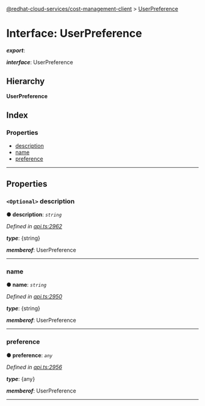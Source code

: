 [@redhat-cloud-services/cost-management-client](../README.md) > [UserPreference](../interfaces/userpreference.md)

# Interface: UserPreference

*__export__*: 

*__interface__*: UserPreference

## Hierarchy

**UserPreference**

## Index

### Properties

* [description](userpreference.md#description)
* [name](userpreference.md#name)
* [preference](userpreference.md#preference)

---

## Properties

<a id="description"></a>

### `<Optional>` description

**● description**: *`string`*

*Defined in [api.ts:2962](https://github.com/RedHatInsights/javascript-clients/blob/master/packages/cost-management/api.ts#L2962)*

*__type__*: {string}

*__memberof__*: UserPreference

___
<a id="name"></a>

###  name

**● name**: *`string`*

*Defined in [api.ts:2950](https://github.com/RedHatInsights/javascript-clients/blob/master/packages/cost-management/api.ts#L2950)*

*__type__*: {string}

*__memberof__*: UserPreference

___
<a id="preference"></a>

###  preference

**● preference**: *`any`*

*Defined in [api.ts:2956](https://github.com/RedHatInsights/javascript-clients/blob/master/packages/cost-management/api.ts#L2956)*

*__type__*: {any}

*__memberof__*: UserPreference

___

